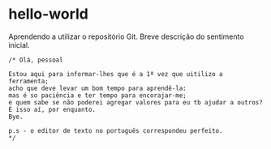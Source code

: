 # hello-world
Aprendendo a utilizar o repositório Git. Breve descrição do sentimento inicial.

    /* Olá, pessoal
    
    Estou aqui para informar-lhes que é a 1ª vez que uitilizo a ferramenta;
    acho que deve levar um bom tempo para aprendê-la:
    mas é so paciência e ter tempo para encorajar-me;
    e quem sabe se não poderei agregar valores para eu tb ajudar a outros?
    É isso aí, por enquanto.
    Bye.
    
    p.s - o editor de texto no português correspondeu perfeito.
    */
